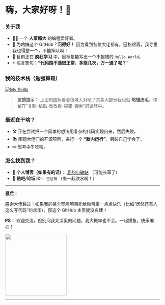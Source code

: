# 嗨，大家好呀！👋

### 关于我

-   🧑‍💻 一个 **人菜瘾大** 的编程爱好者。
-   🤔 为啥搞这个 GitHub？**问得好！** 因为看到各位大佬都有，逼格很高，我寻思我也得整一个，不能掉队啊！
-   🌱 目前正在 **疯狂学习** 中，目标是能写出一个不报错的 `Hello World`。
-   ⚡ 名言警句：**“代码跑不通很正常，多跑几次，万一通了呢？”**

### 我的技术栈（勉强算是）

[![My Skills](https://skillicons.dev/icons?i=cpp,js,go)](https://skillicons.dev)

> **友情提示：** 上面的图标看着很唬人对吧？其实大部分我也就 **略懂皮毛**，停留在“复制-粘贴-改改看-报错-搜索”的循环中。
### 最近在干啥？

-   🛠️ 正在尝试把一个简单的想法用复杂的代码实现出来，然后失败。
-   📚 围观大佬们的开源项目，进行一个 **“脑内运行”**，假装自己学会了。
-   💤 思考中午吃啥。

### 怎么找到我？

-   📝 **个人博客（如果有的话）：** [我的小破站](https://) （可能长草了）
-   🐧 **贴吧/论坛 ID：** `已注销` （来一起吹水啊！）

---

**最后：**

感谢大佬路过！如果我的某个菜鸡项目能给你带来一点点快乐（比如“居然还有人这么写代码”的欢乐），那这个 GitHub 主页就没白建！

**PS：** 欢迎交流，但别问我太深奥的问题，我大概率也不会。一起摸鱼，快乐编程！

<img src="https://media.giphy.com/media/vFKqnCdLPNOKc/giphy.gif" width="200">

---


